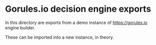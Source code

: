 # Gorules.io decision engine exports

In this directory are exports from a demo instance of https://gorules.io engine builder.

These can be imported into a new instance, in theory.